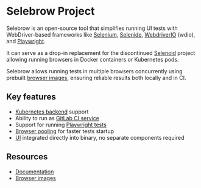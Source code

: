 # Selebrow Project

Selebrow is an open-source tool that simplifies running UI tests with WebDriver-based frameworks like
[Selenium](https://www.selenium.dev/), [Selenide](https://selenide.org/), [WebdriverIO](https://webdriver.io/) (wdio), and [Playwright](https://playwright.dev/).


It can serve as a drop-in replacement for the discontinued [Selenoid](https://github.com/aerokube/selenoid) project allowing running browsers in Docker containers or
Kubernetes pods.

Selebrow allows running tests in multiple browsers concurrently using prebuilt [browser images](https://selebrow.dev/docs/concepts/images/),
ensuring reliable results both locally and in CI.

## Key features

* [Kubernetes backend](https://selebrow.dev/docs/concepts/backend/#kubernetes) support
* Ability to run as [GitLab CI service](https://selebrow.dev/docs/start/gitlab-ci/)
* Support for running [Playwright tests](https://selebrow.dev/docs/usage/playwright/)
* [Browser pooling](https://selebrow.dev/docs/concepts/pooling/) for faster tests startup
* [UI](https://selebrow.dev/docs/concepts/ui/) integrated directly into binary, no separate components required

## Resources

* [Documentation](https://selebrow.dev/docs/intro/)
* [Browser images](https://github.com/selebrow/images)


